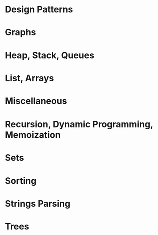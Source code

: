 Design Patterns
===============


Graphs
======


Heap, Stack, Queues
===================


List, Arrays
============


Miscellaneous
=============


Recursion, Dynamic Programming, Memoization
===========================================


Sets
====


Sorting
=======


Strings Parsing
===============


Trees
=====